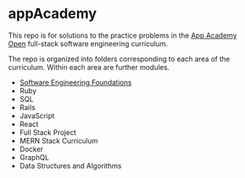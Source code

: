 # appAcademy
This repo is for solutions to the practice problems in the [App Academy Open](https://open.appacademy.io/learn/full-stack-online/intro-to-programming/) full-stack software engineering curriculum.

The repo is organized into folders corresponding to each area of the curriculum. Within each area are further modules.
* [Software Engineering Foundations](https://github.com/emnharris/appAcademy/tree/master/softwareEngineeringFoundations)
* Ruby
* SQL
* Rails
* JavaScript
* React
* Full Stack Project
* MERN Stack Curriculum
* Docker
* GraphQL
* Data Structures and Algorithms
